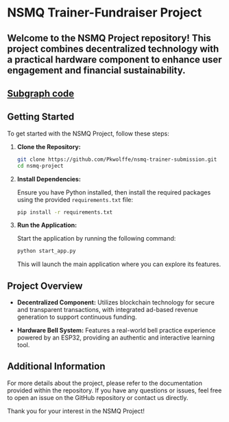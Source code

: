 
# NSMQ Trainer-Fundraiser Project

Welcome to the NSMQ Project repository! This project combines decentralized technology with a practical hardware component to enhance user engagement and financial sustainability.
---
[Subgraph code ](https://github.com/Pkwolffe/study-fundraiser-project) 
---

## Getting Started

To get started with the NSMQ Project, follow these steps:

1. **Clone the Repository:**

   ```bash
   git clone https://github.com/Pkwolffe/nsmq-trainer-submission.git
   cd nsmq-project
   ```

2. **Install Dependencies:**

   Ensure you have Python installed, then install the required packages using the provided `requirements.txt` file:

   ```bash
   pip install -r requirements.txt
   ```

3. **Run the Application:**

   Start the application by running the following command:

   ```bash
   python start_app.py
   ```

   This will launch the main application where you can explore its features.

## Project Overview

- **Decentralized Component:** Utilizes blockchain technology for secure and transparent transactions, with integrated ad-based revenue generation to support continuous funding.

- **Hardware Bell System:** Features a real-world bell practice experience powered by an ESP32, providing an authentic and interactive learning tool.

## Additional Information

For more details about the project, please refer to the documentation provided within the repository. If you have any questions or issues, feel free to open an issue on the GitHub repository or contact us directly.

Thank you for your interest in the NSMQ Project!
